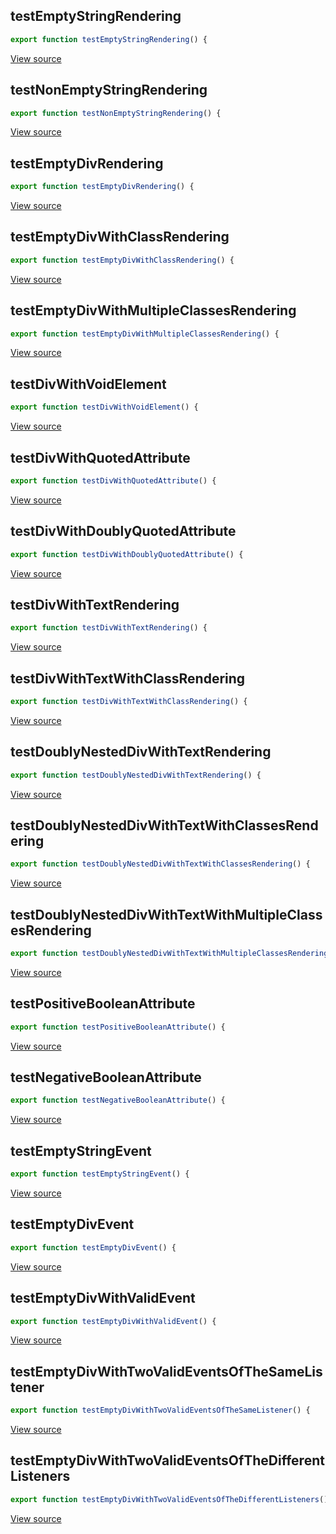 ## testEmptyStringRendering

```javascript
export function testEmptyStringRendering() {
```

[View source](https://github.com/eeue56/coed/blob/main/src/coed_test.ts#L7-L7)

## testNonEmptyStringRendering

```javascript
export function testNonEmptyStringRendering() {
```

[View source](https://github.com/eeue56/coed/blob/main/src/coed_test.ts#L12-L12)

## testEmptyDivRendering

```javascript
export function testEmptyDivRendering() {
```

[View source](https://github.com/eeue56/coed/blob/main/src/coed_test.ts#L19-L19)

## testEmptyDivWithClassRendering

```javascript
export function testEmptyDivWithClassRendering() {
```

[View source](https://github.com/eeue56/coed/blob/main/src/coed_test.ts#L24-L24)

## testEmptyDivWithMultipleClassesRendering

```javascript
export function testEmptyDivWithMultipleClassesRendering() {
```

[View source](https://github.com/eeue56/coed/blob/main/src/coed_test.ts#L29-L29)

## testDivWithVoidElement

```javascript
export function testDivWithVoidElement() {
```

[View source](https://github.com/eeue56/coed/blob/main/src/coed_test.ts#L43-L43)

## testDivWithQuotedAttribute

```javascript
export function testDivWithQuotedAttribute() {
```

[View source](https://github.com/eeue56/coed/blob/main/src/coed_test.ts#L65-L65)

## testDivWithDoublyQuotedAttribute

```javascript
export function testDivWithDoublyQuotedAttribute() {
```

[View source](https://github.com/eeue56/coed/blob/main/src/coed_test.ts#L87-L87)

## testDivWithTextRendering

```javascript
export function testDivWithTextRendering() {
```

[View source](https://github.com/eeue56/coed/blob/main/src/coed_test.ts#L109-L109)

## testDivWithTextWithClassRendering

```javascript
export function testDivWithTextWithClassRendering() {
```

[View source](https://github.com/eeue56/coed/blob/main/src/coed_test.ts#L120-L120)

## testDoublyNestedDivWithTextRendering

```javascript
export function testDoublyNestedDivWithTextRendering() {
```

[View source](https://github.com/eeue56/coed/blob/main/src/coed_test.ts#L139-L139)

## testDoublyNestedDivWithTextWithClassesRendering

```javascript
export function testDoublyNestedDivWithTextWithClassesRendering() {
```

[View source](https://github.com/eeue56/coed/blob/main/src/coed_test.ts#L159-L159)

## testDoublyNestedDivWithTextWithMultipleClassesRendering

```javascript
export function testDoublyNestedDivWithTextWithMultipleClassesRendering() {
```

[View source](https://github.com/eeue56/coed/blob/main/src/coed_test.ts#L187-L187)

## testPositiveBooleanAttribute

```javascript
export function testPositiveBooleanAttribute() {
```

[View source](https://github.com/eeue56/coed/blob/main/src/coed_test.ts#L215-L215)

## testNegativeBooleanAttribute

```javascript
export function testNegativeBooleanAttribute() {
```

[View source](https://github.com/eeue56/coed/blob/main/src/coed_test.ts#L228-L228)

## testEmptyStringEvent

```javascript
export function testEmptyStringEvent() {
```

[View source](https://github.com/eeue56/coed/blob/main/src/coed_test.ts#L240-L240)

## testEmptyDivEvent

```javascript
export function testEmptyDivEvent() {
```

[View source](https://github.com/eeue56/coed/blob/main/src/coed_test.ts#L249-L249)

## testEmptyDivWithValidEvent

```javascript
export function testEmptyDivWithValidEvent() {
```

[View source](https://github.com/eeue56/coed/blob/main/src/coed_test.ts#L258-L258)

## testEmptyDivWithTwoValidEventsOfTheSameListener

```javascript
export function testEmptyDivWithTwoValidEventsOfTheSameListener() {
```

[View source](https://github.com/eeue56/coed/blob/main/src/coed_test.ts#L272-L272)

## testEmptyDivWithTwoValidEventsOfTheDifferentListeners

```javascript
export function testEmptyDivWithTwoValidEventsOfTheDifferentListeners() {
```

[View source](https://github.com/eeue56/coed/blob/main/src/coed_test.ts#L286-L286)
